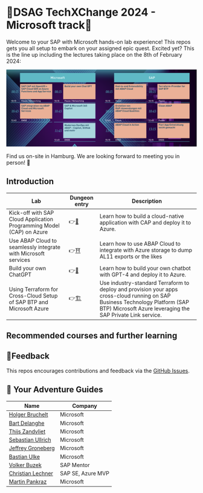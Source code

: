 # 🌌DSAG TechXChange 2024 - Microsoft track📎

Welcome to your SAP with Microsoft hands-on lab experience! This repos gets you all setup to embark on your assigned epic quest. Excited yet? This is the line up including the lectures taking place on the 8th of February 2024:

![Epic Quests](./img/agenda.png)

Find us on-site in Hamburg. We are looking forward to meeting you in person! 🤝

## Introduction

| Lab             | Dungeon entry  | Description |
| ---------------- | -------- | -------- |
| Kick-off with SAP Cloud Application Programming Model (CAP) on Azure | 👉[🏰](./1-sap-cap-on-azure/README.md) | Learn how to build a cloud-native application with CAP and deploy it to Azure. |
| Use ABAP Cloud to seamlessly integrate with Microsoft services | 👉[⛩️](./2-abap-cloud-with-microsoft/README.md) | Learn how to use ABAP Cloud to integrate with Azure storage to dump AL11 exports or the likes |
| Build your own ChatGPT | 👉[🧙](./3-build-your-own-chatgpt/README.md) | Learn how to build your own chatbot with GPT-4 and deploy it to Azure. |
| Using Terraform for Cross-Cloud Setup of SAP BTP and Microsoft Azure | 👉[🏗️](https://github.com/SAP-samples/teched2023-XP160) | Use industry-standard Terraform to deploy and provision your apps cross-cloud running on SAP Business Technology Platform (SAP BTP) Microsoft Azure leveraging the SAP Private Link service. |

## Recommended courses and further learning

## 📢Feedback

This repos encourages contributions and feedback via the [GitHub Issues](https://github.com/MartinPankraz/DSAGTechXChange24/issues/new/choose).

## 🚸 Your Adventure Guides

| Name             | Company  |
| ---------------- | -------- |
| [Holger Bruchelt](https://www.linkedin.com/in/holger-bruchelt/)  | Microsoft |
| [Bart Delanghe](https://www.linkedin.com/in/bart-delanghe/)    | Microsoft |
| [Thijs Zandvliet](https://www.linkedin.com/in/thijszandvliet/)  | Microsoft |
| [Sebastian Ullrich](https://www.linkedin.com/in/sebastian-ullrich-677b36168/)| Microsoft |
| [Jeffrey Groneberg](https://www.linkedin.com/in/jeffrey-groneberg-84b47412/)| Microsoft |
| [Bastian Ulke](https://www.linkedin.com/in/bastian-ulke/)     | Microsoft |
| [Volker Buzek](https://www.linkedin.com/in/volkerbuzek/)     | SAP Mentor |
| [Christian Lechner](https://www.linkedin.com/in/christian-lechner-inthecloud/)| SAP SE, Azure MVP |
| [Martin Pankraz](https://www.linkedin.com/in/martin-pankraz/)   | Microsoft |
